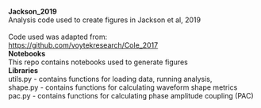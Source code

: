 <b>Jackson_2019</b>
<br>Analysis code used to create figures in Jackson et al, 2019
<br>
<br>Code used was adapted from: https://github.com/voytekresearch/Cole_2017
<br>
<b>Notebooks</b>
<br>This repo contains notebooks used to generate figures
<br>
<b>Libraries</b>
<br>utils.py - contains functions for loading data, running analysis, 
<br>shape.py - contains functions for calculating waveform shape metrics 
<br>pac.py - contains functions for calculating phase amplitude coupling (PAC)
